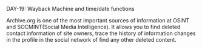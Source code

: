 DAY-19: Wayback Machine and time/date functions

Archive.org is one  of the most important sources of information at OSINT and SOCMINT(Social Media Intelligence). It allows you to find deleted contact information of site owners, trace the history of information changes in the profile in the social network of find any other deleted content.

